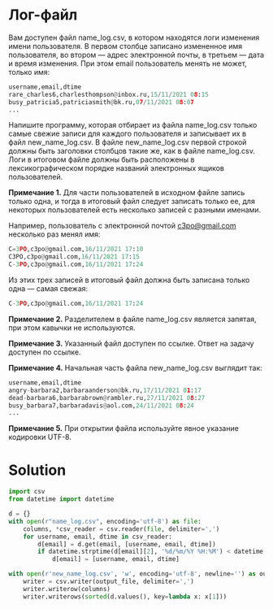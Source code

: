 # Лог-файл

Вам доступен файл name_log.csv, в котором находятся логи изменения имени пользователя. В первом столбце записано
измененное имя пользователя, во втором — адрес электронной почты, в третьем — дата и время изменения. При этом email
пользователь менять не может, только имя:

```python
username,email,dtime
rare_charles6,charlesthompson@inbox.ru,15/11/2021 08:15
busy_patricia5,patriciasmith@bk.ru,07/11/2021 08:07
...
```

Напишите программу, которая отбирает из файла name_log.csv только самые свежие записи для каждого пользователя и
записывает их в файл new_name_log.csv. В файле new_name_log.csv первой строкой должны быть заголовки столбцов такие же,
как в файле name_log.csv. Логи в итоговом файле должны быть расположены в лексикографическом порядке названий
электронных ящиков пользователей.

**Примечание 1.** Для части пользователей в исходном файле запись только одна, и тогда в итоговый файл следует записать
только ее, для некоторых пользователей есть несколько записей с разными именами.

Например, пользователь с электронной почтой c3po@gmail.com несколько раз менял имя:

```python
C=3PO,c3po@gmail.com,16/11/2021 17:10
C3PO,c3po@gmail.com,16/11/2021 17:15
C-3PO,c3po@gmail.com,16/11/2021 17:24
```

Из этих трех записей в итоговый файл должна быть записана только одна — самая свежая:

```python
C-3PO,c3po@gmail.com,16/11/2021 17:24
```

**Примечание 2.** Разделителем в файле name_log.csv является запятая, при этом кавычки не используются.

**Примечание 3.** Указанный файл доступен по ссылке. Ответ на задачу доступен по ссылке.

**Примечание 4.** Начальная часть файла new_name_log.csv выглядит так:

```python
username,email,dtime
angry-barbara2,barbaraanderson@bk.ru,17/11/2021 01:17
dead-barbara6,barbarabrown@rambler.ru,27/11/2021 08:27
busy_barbara7,barbaradavis@aol.com,24/11/2021 08:24
...
```

**Примечание 5.** При открытии файла используйте явное указание кодировки UTF-8.

# Solution

```python
import csv
from datetime import datetime

d = {}
with open(r"name_log.csv", encoding='utf-8') as file:
    columns, *csv_reader = csv.reader(file, delimiter=',')
    for username, email, dtime in csv_reader:
        d[email] = d.get(email, [username, email, dtime])
        if datetime.strptime(d[email][2], '%d/%m/%Y %H:%M') < datetime.strptime(dtime, '%d/%m/%Y %H:%M'):
            d[email] = [username, email, dtime]

with open(r'new_name_log.csv', 'w', encoding='utf-8', newline='') as output_file:
    writer = csv.writer(output_file, delimiter=',')
    writer.writerow(columns)
    writer.writerows(sorted(d.values(), key=lambda x: x[1]))
```